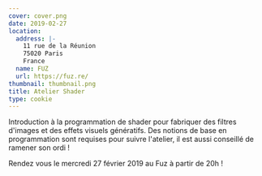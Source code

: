 ```yaml
---
cover: cover.png
date: 2019-02-27
location:
  address: |-
    11 rue de la Réunion
    75020 Paris
    France
  name: FUZ
  url: https://fuz.re/
thumbnail: thumbnail.png
title: Atelier Shader
type: cookie
---
```


Introduction à la programmation de shader pour fabriquer des filtres d'images et des effets visuels génératifs. Des notions de base en programmation sont requises pour suivre l'atelier, il est aussi conseillé de ramener son ordi !

Rendez vous le mercredi 27 février 2019 au Fuz à partir de 20h !
